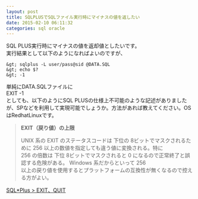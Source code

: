 ```yaml
---
layout: post
title: SQLPLUSでSQLファイル実行時にマイナスの値を返したい
date: 2015-02-10 06:11:32
categories: sql oracle
---
```

<p>SQL PLUS実行時にマイナスの値を返却値としたいです。<br>
実行結果として以下のようになればよいのですが、</p>

```
&gt; sqlplus -L user/pass@sid @DATA.SQL
&gt; echo $?
&gt; -1
```

<p>単純にDATA.SQLファイルに<br>
EXIT -1<br>
としても、以下のようにSQL PLUSの仕様上不可能のような記述がありましたが、SPなどを利用して実現可能でしょうか。方法があれば教えてください。OSはRedhatLinuxです。</p>

<blockquote>
  <p><strong>EXIT（戻り値）の上限</strong></p>
  
  <p>UNIX 系の EXIT のステータスコードは 下位の 8ビットでマスクされるために 256 以上の数値を指定しても違う値に変換される。特に<br>
  256 の倍数は 下位 8ビットでマスクされると 0 になるので正常終了と誤認する危険がある。 Windows 系だからといって 256<br>
  以上の戻り値を使用するとプラットフォームの互換性が無くなるので控える方がよい。</p>
</blockquote>

<p><a href="http://www.shift-the-oracle.com/sqlplus/command/exit.html" rel="nofollow">SQL*Plus > EXIT、QUIT</a></p>
